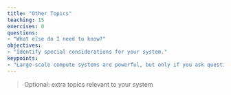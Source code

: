 ```yaml
---
title: "Other Topics"
teaching: 15
exercises: 0
questions:
- "What else do I need to know?"
objectives:
- "Identify special considerations for your system."  
keypoints:
- "Large-scale compute systems are powerful, but only if you ask questions and get the help you need"
---
```


> Optional: extra topics relevant to your system
